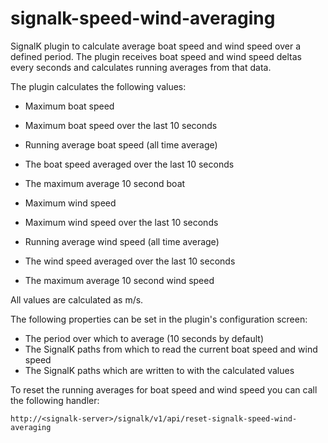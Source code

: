 # signalk-speed-wind-averaging
SignalK plugin to calculate average boat speed and wind speed over a defined period.  The plugin receives boat speed and wind speed deltas every seconds and calculates running averages from that data.

The plugin calculates the following values:

- Maximum boat speed
- Maximum boat speed over the last 10 seconds
- Running average boat speed (all time average)
- The boat speed averaged over the last 10 seconds
- The maximum average 10 second boat

- Maximum wind speed
- Maximum wind speed over the last 10 seconds
- Running average wind speed (all time average)
- The wind speed averaged over the last 10 seconds
- The maximum average 10 second wind speed

All values are calculated as m/s.

The following properties can be set in the plugin's configuration screen:

- The period over which to average (10 seconds by default)
- The SignalK paths from which to read the current boat speed and wind speed
- The SignalK paths which are written to with the calculated values

To reset the running averages for boat speed and wind speed you can call the following handler:

`http://<signalk-server>/signalk/v1/api/reset-signalk-speed-wind-averaging`
